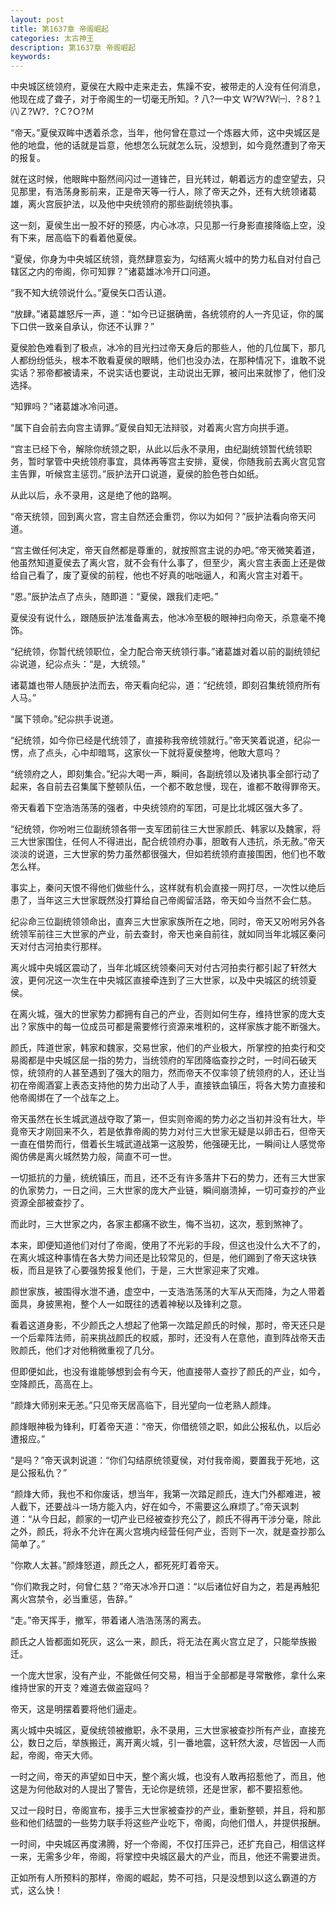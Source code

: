 ```yaml
---
layout: post
title: 第1637章 帝阁崛起
categories: 太古神王
description: 第1637章 帝阁崛起
keywords:
---
```


中央城区统领府，夏侯在大殿中走来走去，焦躁不安，被带走的人没有任何消息，他现在成了聋子，对于帝阁生的一切毫无所知。? 八?一中文 Ｗ?Ｗ?Ｗ㈠．?８?１㈧Ｚ?Ｗ?．?Ｃ?Ｏ?Ｍ

“帝天。”夏侯双眸中透着杀念，当年，他何曾在意过一个炼器大师，这中央城区是他的地盘，他的话就是旨意，他想怎么玩就怎么玩，没想到，如今竟然遭到了帝天的报复。

就在这时候，他眼眸中豁然间闪过一道锋芒，目光转过，朝着远方的虚空望去，只见那里，有浩荡身影前来，正是帝天等一行人，除了帝天之外，还有大统领诸葛雄，离火宫辰护法，以及他中央统领府的那些副统领执事。

这一刻，夏侯生出一股不好的预感，内心冰凉，只见那一行身影直接降临上空，没有下来，居高临下的看着他夏侯。

“夏侯，你身为中央城区统领，竟然肆意妄为，勾结离火城中的势力私自对付自己辖区之内的帝阁，你可知罪？”诸葛雄冰冷开口问道。

“我不知大统领说什么。”夏侯矢口否认道。

“放肆。”诸葛雄怒斥一声，道：“如今已证据确凿，各统领府的人一齐见证，你的属下口供一致亲自承认，你还不认罪？”

夏侯脸色难看到了极点，冰冷的目光扫过帝天身后的那些人，他的几位属下，那几人都纷纷低头，根本不敢看夏侯的眼睛，他们也没办法，在那种情况下，谁敢不说实话？邪帝都被请来，不说实话也要说，主动说出无罪，被问出来就惨了，他们没选择。

“知罪吗？”诸葛雄冰冷问道。

“属下自会前去向宫主请罪。”夏侯自知无法辩驳，对着离火宫方向拱手道。

“宫主已经下令，解除你统领之职，从此以后永不录用，由纪副统领暂代统领职务，暂时掌管中央统领府事宜，具体再等宫主安排，夏侯，你随我前去离火宫见宫主告罪，听候宫主惩罚。”辰护法开口说道，夏侯的脸色苍白如纸。

从此以后，永不录用，这是绝了他的路啊。

“帝天统领，回到离火宫，宫主自然还会重罚，你以为如何？”辰护法看向帝天问道。

“宫主做任何决定，帝天自然都是尊重的，就按照宫主说的办吧。”帝天微笑着道，他虽然知道夏侯去了离火宫，就不会有什么事了，但至少，离火宫主表面上还是做给自己看了，废了夏侯的前程，他也不好真的咄咄逼人，和离火宫主对着干。

“恩。”辰护法点了点头，随即道：“夏侯，跟我们走吧。”

夏侯没有说什么，跟随辰护法准备离去，他冰冷至极的眼神扫向帝天，杀意毫不掩饰。

“纪统领，你暂代统领职位，全力配合帝天统领行事。”诸葛雄对着以前的副统领纪尛说道，纪尛点头：“是，大统领。”

诸葛雄也带人随辰护法而去，帝天看向纪尛，道：“纪统领，即刻召集统领府所有人马。”

“属下领命。”纪尛拱手说道。

“纪统领，如今你已经是代统领了，直接称我帝统领就行。”帝天笑着说道，纪尛一愣，点了点头，心中却暗骂，这家伙一下就将夏侯整垮，他敢大意吗？

“统领府之人，即刻集合。”纪尛大喝一声，瞬间，各副统领以及诸执事全部行动了起来，各自前去召集属下整顿队伍，一个都不敢怠慢，现在，谁都不敢得罪帝天。

帝天看着下空浩浩荡荡的强者，中央统领府的军团，可是比北城区强大多了。

“纪统领，你吩咐三位副统领各带一支军团前往三大世家颜氏、韩家以及魏家，将三大世家围住，任何人不得进出，配合统领府办事，胆敢有人违抗，杀无赦。”帝天淡淡的说道，三大世家的势力虽然都很强大，但如若统领府直接围困，他们也不敢怎么样。

事实上，秦问天恨不得他们做些什么，这样就有机会直接一网打尽，一次性以绝后患了，当年这三大世家既然没打算给自己帝阁留活路，帝天如今当然不会仁慈。

纪尛命三位副统领领命出，直奔三大世家家族所在之地，同时，帝天又吩咐另外各统领军前往三大世家的产业，前去查封，帝天也亲自前往，就如同当年北城区秦问天对付古河拍卖行那样。

离火城中央城区震动了，当年北城区统领秦问天对付古河拍卖行都引起了轩然大波，更何况这一次生在中央城区直接牵连到了三大世家，以及中央城区的统领夏侯。

在离火城，强大的世家势力都拥有自己的产业，否则如何生存，维持世家的庞大支出？家族中的每一位成员可都是需要修行资源来堆积的，这样家族才能不断强大。

颜氏，阵道世家，韩家和魏家，交易世家，他们的产业极大，所掌控的拍卖行和交易阁都是中央城区屈一指的势力，当统领府的军团降临查抄之时，一时间石破天惊，统领府的人甚至遇到了强大的阻力，然而帝天不仅率领了统领府的人，还让当初在帝阁酒宴上表态支持他的势力出动了人手，直接铁血镇压，将各大势力直接和他帝阁绑在了一个战车之上。

帝天虽然在长生城武道战夺取了第一，但实则帝阁的势力必之当初并没有壮大，毕竟帝天才刚回来不久，若是依靠帝阁的势力对付三大世家无疑是以卵击石，但帝天一直在借势而行，借着长生城武道战第一这股势，他强硬无比，一瞬间让人感觉帝阁仿佛是离火城然势力般，简直不可一世。

一切抵抗的力量，统统镇压，而且，还不乏有许多落井下石的势力，还有三大世家的仇家势力，一日之间，三大世家的庞大产业链，瞬间崩溃掉，一切可查抄的产业资源全部被查抄了。

而此时，三大世家之内，各家主都痛不欲生，悔不当初，这次，惹到煞神了。

本来，即便知道他们对付了帝阁，使用了不光彩的手段，但这也没什么大不了的，在离火城这种事情在各大势力间还是比较常见的，但是，他们踢到了帝天这块铁板，而且是铁了心要强势报复他们，于是，三大世家迎来了灾难。

颜世家族，被围得水泄不通，虚空中，一支浩浩荡荡的大军从天而降，为之人带着面具，身披黑袍，整个人一如既往的透着神秘以及锋利之意。

看着这道身影，不少颜氏之人想起了他第一次踏足颜氏的时候，那时，帝天还只是一个后辈阵法师，前来挑战颜氏的权威，那时，还没有人在意他，直到阵战帝天击败颜氏，他们才对他稍微重视了几分。

但即便如此，也没有谁能够想到会有今天，他直接带人查抄了颜氏的产业，如今，空降颜氏，高高在上。

“颜烽大师别来无恙。”只见帝天居高临下，目光望向一位老熟人颜烽。

颜烽眼神极为锋利，盯着帝天道：“帝天，你借统领之职，如此公报私仇，以后必遭报应。”

“是吗？”帝天讽刺说道：“你们勾结原统领夏侯，对付我帝阁，要置我于死地，这是公报私仇？”

“颜烽大师，我也不和你废话，想当年，我第一次踏足颜氏，连大门外都难进，被人截下，还要战斗一场方能入内，好在如今，不需要这么麻烦了。”帝天讽刺道：“从今日起，颜家的一切产业已经被查抄充公了，颜氏不得再干涉分毫，除此之外，颜氏，将永不允许在离火宫境内经营任何产业，否则下一次，就是查抄那么简单了。”

“你欺人太甚。”颜烽怒道，颜氏之人，都死死盯着帝天。

“你们欺我之时，何曾仁慈？”帝天冰冷开口道：“以后诸位好自为之，若是再触犯离火宫禁令，必当重惩，告辞。”

“走。”帝天挥手，撤军，带着诸人浩浩荡荡的离去。

颜氏之人皆都面如死灰，这么一来，颜氏，将无法在离火宫立足了，只能举族搬迁。

一个庞大世家，没有产业，不能做任何交易，相当于全部都是寻常散修，拿什么来维持世家的开支？难道去做盗寇吗？

帝天，这是明摆着要将他们逼走。

离火城中央城区，夏侯统领被撤职，永不录用，三大世家被查抄所有产业，直接充公，数日之后，举族搬迁，离开离火城，引一番地震，这轩然大波，尽皆因一人而起，帝阁，帝天大师。

一时之间，帝天的声望如日中天，整个离火城，也没有人敢再招惹他了，而且，他这是为何他敌对的人提出了警告，无论你是统领，还是世家，都不要招惹他。

又过一段时日，帝阁宣布，接手三大世家被查抄的产业，重新整顿，并且，将和那些和他们结盟的一些势力联手将这些产业吃下，帝阁，向他们借人，并提供报酬。

一时间，中央城区再度沸腾，好一个帝阁，不仅打压异己，还扩充自己，相信这样一来，无需多少年，帝阁，将掌控中央城区最大的产业，而且，他还不需要进贡。

正如所有人所预料的那样，帝阁的崛起，势不可挡，只是没想到以这么霸道的方式，这么快！
